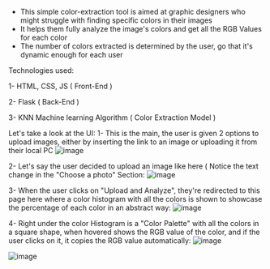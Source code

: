 - This simple color-extraction tool is aimed at graphic designers who might struggle with finding specific colors in their images
- It helps them fully analyze the image's colors and get all the RGB Values for each color
- The number of colors extracted is determined by the user, go that it's dynamic enough for each user

Technologies used:

  1- HTML, CSS, JS ( Front-End )
  
  2- Flask ( Back-End )

  3- KNN Machine learning Algorithm ( Color Extraction Model )

Let's take a look at the UI:
1- This is the main, the user is given 2 options to upload images, either by inserting the link to an image or uploading it from their local PC
![image](https://github.com/HasanAbdelhady/Color-Prediction-Tool-api/assets/84288512/ee428453-d67b-41be-b462-f2383b6730c3)

2- Let's say the user decided to upload an image like here ( Notice the text change in the "Choose a photo" Section:
![image](https://github.com/HasanAbdelhady/Color-Prediction-Tool-api/assets/84288512/6de55ac9-a619-41d9-9474-ad0ce3845a82)

3- When the user clicks on "Upload and Analyze", they're redirected to this page here where a color histogram with all the colors is shown to showcase the percentage of each color in an abstract way:
![image](https://github.com/HasanAbdelhady/Color-Prediction-Tool-api/assets/84288512/b3b24da3-557a-49bc-bbaa-4b1c35434f7d)

4- Right under the color Histogram is a "Color Palette" with all the colors in a square shape, when hovered shows the RGB value of the color, and if the user clicks on it, it copies the RGB value automatically:
![image](https://github.com/HasanAbdelhady/Color-Prediction-Tool-api/assets/84288512/9451f2ea-3d85-450e-bd3b-46a4075e595b)

![image](https://github.com/HasanAbdelhady/Color-Prediction-Tool-api/assets/84288512/759addbd-ad75-41ac-8fa2-8016410bd795)
